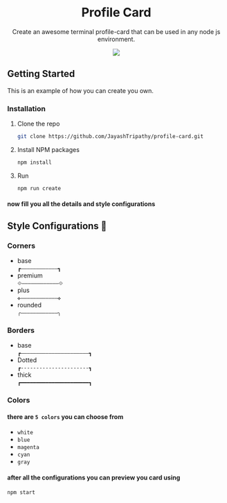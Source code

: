 


<!-- PROJECT LOGO -->
<br />
<div align="center">
<h1 align="center">Profile Card</h1>

  <p align="center">
    Create an awesome terminal profile-card that can be used in any node js environment.  
   </p>
  <img src="https://res.cloudinary.com/df0aad0ku/image/upload/v1685871547/Screenshot_2023-06-04_150547_tb5zgp.png" />
</div>
   

   
<!-- GETTING STARTED -->
## Getting Started

This is an example of how you can create you own.

### Installation

1. Clone the repo
   ```sh
   git clone https://github.com/JayashTripathy/profile-card.git
   ```
2. Install NPM packages
   ```sh
   npm install
   ```
3. Run
   ```js
   npm run create 
   ```
#### now fill you all the details and style configurations

<!-- Configurations -->
## Style Configurations 🎨


<!-- ROADMAP -->
### Corners

-  base      
   `┏――――――――――――┓`
-  premium      
   `⟐――――――――――――⟐`
-  plus         
   `✜――――――――――――✜`
-  rounded         
   `╭――――――――――――╮`
   
### Borders

-  base  
   `┏――――――――――――――――――――――┓`
-  Dotted  
  `┏----------------------┓`
-  thick         
   `┏━━━━━━━━━━━━━━━━━━━━━━┓`
   
### Colors
 #### there are `5 colors` you can choose from

- `white`
- `blue`
- `magenta`
- `cyan`
- `gray`


#### after all the configurations you can preview you card using 
`npm start`







